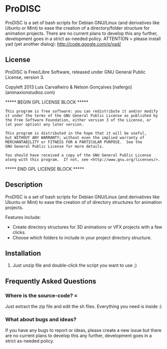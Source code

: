 # ProDISC

ProDISC is a set of bash scripts for Debian GNU/Linux (and derivatives like Ubuntu or Mint) to ease the creation of a directory/folder structure for animation projects. There are no current plans to develop this any further, development goes in a strict as-needed policy.
ATTENTION > please install yad (yet another dialog): http://code.google.com/p/yad/

## License
ProDISC is Free/Libre Software, released under GNU General Public License, version 3.

Copyleft 2013 Luis Carvalheiro & Nelson Gonçalves [nafergo] (animaxionstudioz.com)

 ***** BEGIN GPL LICENSE BLOCK *****

    This program is free software: you can redistribute it and/or modify
    it under the terms of the GNU General Public License as published by
    the Free Software Foundation, either version 3 of the License, or
    (at your option) any later version.

    This program is distributed in the hope that it will be useful,
    but WITHOUT ANY WARRANTY; without even the implied warranty of
    MERCHANTABILITY or FITNESS FOR A PARTICULAR PURPOSE.  See the
    GNU General Public License for more details.

    You should have received a copy of the GNU General Public License
    along with this program.  If not, see <http://www.gnu.org/licenses/>.

 ***** END GPL LICENSE BLOCK *****


## Description

ProDISC is a set of bash scripts for Debian GNU/Linux (and derivatives like Ubuntu or Mint) to ease the creation of of directory structures for animation projects.

Features include:

* Create directory structures for 3D animations or VFX  projects with a few clicks.
* Choose which folders to include in your project directory structure.

## Installation
1. Just unzip file and double-click the script you want to use ;)

 

## Frequently Asked Questions

### Where is the source-code? =
Just extract the zip file and edit the sh files. Everything you need is inside :)

### What about bugs and ideas?
If you have any bugs to report or ideas, please create a new issue but there are no current plans to develop this any further, development goes in a strict as-needed policy.
 
